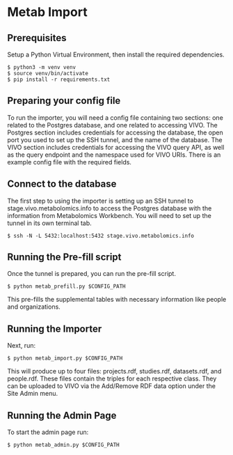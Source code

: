 Metab Import
============

## Prerequisites

Setup a Python Virtual Environment, then install the required dependencies.

    $ python3 -m venv venv
    $ source venv/bin/activate
    $ pip install -r requirements.txt


## Preparing your config file

To run the importer, you will need a config file containing two sections: one related to the Postgres database, and one related to accessing VIVO. The Postgres section includes credentials for accessing the database, the open port you used to set up the SSH tunnel, and the name of the database. The VIVO section includes credentials for accessing the VIVO query API, as well as the query endpoint and the namespace used for VIVO URIs. There is an example config file with the required fields.


## Connect to the database

The first step to using the importer is setting up an SSH tunnel to stage.vivo.metabolomics.info to access the Postgres database with the information from Metabolomics Workbench. You will need to set up the tunnel in its own terminal tab.

    $ ssh -N -L 5432:localhost:5432 stage.vivo.metabolomics.info


## Running the Pre-fill script

Once the tunnel is prepared, you can run the pre-fill script.

    $ python metab_prefill.py $CONFIG_PATH

This pre-fills the supplemental tables with necessary information like people
and organizations.


## Running the Importer

Next, run:

    $ python metab_import.py $CONFIG_PATH

This will produce up to four files: projects.rdf, studies.rdf, datasets.rdf, and people.rdf. These files contain the triples for each respective class. They can be uploaded to VIVO via the Add/Remove RDF data option under the Site Admin menu.

## Running the Admin Page

To start the admin page run:

    $ python metab_admin.py $CONFIG_PATH

